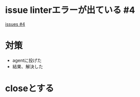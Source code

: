 # issue linterエラーが出ている #4
[issues #4](https://github.com/cat2151/display-image-1sec/issues/4)

# 対策
- agentに投げた
- 結果、解決した

# closeとする

